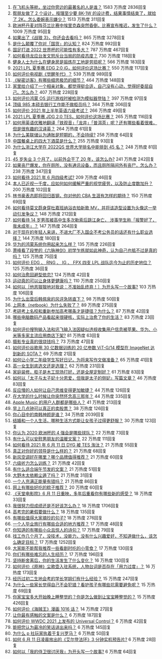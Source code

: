 1. [在飞机头等舱，坐过你旁边的最著名的人是谁？](https://www.zhihu.com/question/359274010) 1583 万热度 2836回复
1. [帮朋友做了 2 个设计，按理至少要 8K-1W 的设计费，结果事情结束了，就给了 2K，怎么委婉表示嫌少？](https://www.zhihu.com/question/463290636) 1513 万热度 311回复
1. [欧洲杯丹麦对阵芬兰比赛中埃里克森突然昏倒，比赛宣布推迟，发生了什么？](https://www.zhihu.com/question/464718978) 1009 万热度 95回复
1. [如果出了《战狼 3》，你还会去看吗？](https://www.zhihu.com/question/397047057) 865 万热度 3278回复
1. [是什么颠覆了你对「国货」的认知？](https://www.zhihu.com/question/393795608) 824 万热度 992回复
1. [国足打进 2022 世界杯的可能性有多大？](https://www.zhihu.com/question/461141381) 787 万热度 467回复
1. [如何看待龙应台发文怒斥台当局的防疫态度？](https://www.zhihu.com/question/464654838) 730 万热度 118回复
1. [健身人士为什么在健身房是锻炼在工地是劳损呢？](https://www.zhihu.com/question/464396509) 566 万热度 183回复
1. [2021 LPL 夏季赛 EDG 2:0 iG，如何评价这场比赛？](https://www.zhihu.com/question/464667070) 550 万热度 117回复
1. [如何评价电视剧《觉醒年代》？](https://www.zhihu.com/question/392105758) 539 万热度 989回复
1. [《秘密访客》有哪些细思极恐的细节？](https://www.zhihu.com/question/457256716) 464 万热度 148回复
1. [家里给介绍了一个相亲对象，都觉得挺合适，自己没有心动，觉得好委屈自己。怎么办？](https://www.zhihu.com/question/447849056) 407 万热度 228回复
1. [如何评价鸿蒙 OS 运行游戏时被检测为模拟器登陆？](https://www.zhihu.com/question/459489830) 397 万热度 97回复
1. [顶级 985 本硕去银行工作能不做柜员吗？](https://www.zhihu.com/question/424570443) 364 万热度 306回复
1. [如何评价 2021 年上半年英语六级考试？](https://www.zhihu.com/question/464651124) 266 万热度 49回复
1. [2021 LPL 夏季赛 JDG 2:0 TES，如何评价这场比赛？](https://www.zhihu.com/question/464638008) 265 万热度 116回复
1. [如何用英语优雅地翻译「铁观音」「龙井」「普洱茶」呢？还有哪些看着很难，但是很有趣的汉译英？](https://www.zhihu.com/question/464627996) 264 万热度 61回复
1. [为什么美联储认为通胀是短期的，不会持续?](https://www.zhihu.com/question/461935081) 258 万热度 64回复
1. [中国餐桌上的四大下酒菜是什么？](https://www.zhihu.com/question/462205949) 255 万热度 93回复
1. [为什么浙江大学在 2022QS 世界大学排名中能排到 45 名？](https://www.zhihu.com/question/464178214) 248 万热度 81回复
1. [45 岁失业 3 个月了，以前外企干了 20 年，该怎么办?](https://www.zhihu.com/question/453104891) 241 万热度 242回复
1. [如果丧尸爆发，你在厕所，没有通讯设备，而且厕所隔间外有丧尸，怎么办？](https://www.zhihu.com/question/432520725) 238 万热度 347回复
1. [如何看待 2021 年 6 月四级考试?](https://www.zhihu.com/question/464587609) 209 万热度 46回复
1. [本人已近视一千度，应如何如何缓解严重的视觉疲劳，以及防止度数加升？](https://www.zhihu.com/question/450542654) 200 万热度 102回复
1. [林书豪表态即将回归首钢，你对他的 CBA 生涯有怎样的期待？](https://www.zhihu.com/question/464586085) 150 万热度 69回复
1. [如何看待莫文蔚身穿杜嘉班纳浴衣拍新歌 MV，并将该造型设置为头像这一举动引发争议？](https://www.zhihu.com/question/464608586) 148 万热度 212回复
1. [如何看待 14 岁男孩被高中生多次勒索后跳江身亡， 涉事学生称「报警好了，我未成年」？](https://www.zhihu.com/question/464277122) 147 万热度 264回复
1. [对于现在的年轻人来讲，不进大厂不入国企不考公务员的话还有什么职业选择？](https://www.zhihu.com/question/454832676) 144 万热度 180回复
1. [华为的鸿蒙系统你用起来怎么样？](https://www.zhihu.com/question/459846239) 135 万热度 226回复
1. [萧峰看了段誉的《六脉神剑》初学乍练就如此神奇，认为自己也抵不过是真的吗？](https://www.zhihu.com/question/458188685) 125 万热度 75回复
1. [如何评价 EDG 、 RNG 、 IG 、 FPX 四支 LPL 战队迄今为止的历史地位？](https://www.zhihu.com/question/463829660) 125 万热度 36回复
1. [如何治愈回避型依恋?](https://www.zhihu.com/question/318959311) 124 万热度 42回复
1. [运动真的可以让身体更健康吗？](https://www.zhihu.com/question/453841541) 110 万热度 250回复
1. [如何以［他恶狠狠地对我说：不准始乱终弃！］为开头写一个故事?](https://www.zhihu.com/question/458410036) 103 万热度 106回复
1. [为什么出营后韩佩泉的风评急转直下？](https://www.zhihu.com/question/464027254) 98 万热度 50回复
1. [上网本（netbook）为什么失败了？](https://www.zhihu.com/question/455119734) 89 万热度 275回复
1. [考研考上名校和重新参加高考哪条才是捷径？为什么？](https://www.zhihu.com/question/462328775) 87 万热度 42回复
1. [哪些电脑数码产品看起来很硬核，实际上治愈了你的生活？](https://www.zhihu.com/question/464339007) 83 万热度 23回复
1. [如何评价搜狗输入法和讯飞输入法因疑似违规收集用户信息被苹果、华为、小米等多家主流应用商店下架?](https://www.zhihu.com/question/464487140) 81 万热度 63回复
1. [摄影专业真的很烧钱吗？](https://www.zhihu.com/question/447180090) 73 万热度 47回复
1. [如何评价谷歌用 30 亿数据训练的 20 亿参数 ViT-G/14 模型在 ImageNet 达到新的 SOTA？](https://www.zhihu.com/question/464023038) 69 万热度 21回复
1. [如何让小学二年级学生写好日记，为将来写作文做准备？](https://www.zhihu.com/question/459899292) 65 万热度 41回复
1. [高一女生到底选文还是选理？](https://www.zhihu.com/question/462365131) 62 万热度 231回复
1. [家庭装修，柜子是木工现场打好，还是全屋定制好？](https://www.zhihu.com/question/443774230) 61 万热度 83回复
1. [如何以「太子与太子妃十分恩爱，但我是太子的侧妃」写篇文章？](https://www.zhihu.com/question/443793653) 46 万热度 83回复
1. [反应慢的人如何让自己思维变得更加敏捷？](https://www.zhihu.com/question/23969437) 44 万热度 126回复
1. [在大学的什么时候让你突然怀念高三那年？](https://www.zhihu.com/question/460846707) 44 万热度 335回复
1. [Apple Music 的用户人群都是哪些人？](https://www.zhihu.com/question/463554140) 41 万热度 213回复
1. [早上几点钟可以真正的卖股票？](https://www.zhihu.com/question/448205360) 38 万热度 126回复
1. [你心目中的南韩神颜是谁？](https://www.zhihu.com/question/393504339) 34 万热度 2039回复
1. [结婚和一个人生活，哪种生活方式能让女孩子过得更舒服？](https://www.zhihu.com/question/463972621) 30 万热度 123回复
1. [你认为 2020 欧洲杯的 4 强会是哪些球队？](https://www.zhihu.com/question/406108920) 22 万热度 73回复
1. [有什么可以安慰男朋友的温暖文案？](https://www.zhihu.com/question/451064358) 22 万热度 111回复
1. [如何看待 2021 年 6 月 11 日 DYG 被 TES 淘汰？](https://www.zhihu.com/question/464548241) 21 万热度 55回复
1. [真正对你好的领导是什么样的？](https://www.zhihu.com/question/321379110) 21 万热度 68回复
1. [新风空调好在哪里？哪个品牌值得推荐？](https://www.zhihu.com/question/386800890) 21 万热度 60回复
1. [六级听力怎么训练？](https://www.zhihu.com/question/29649329) 21 万热度 42回复
1. [有什么适合端午节发的文案？](https://www.zhihu.com/question/463006524) 21 万热度 51回复
1. [大野木太依赖尘遁了吗？](https://www.zhihu.com/question/464336150) 21 万热度 31回复
1. [一个人充满正能量有错吗？](https://www.zhihu.com/question/462816569) 21 万热度 86回复
1. [网上有哪些好吃的粽子推荐？](https://www.zhihu.com/question/324727371) 20 万热度 60回复
1. [《天堂电影院》6 月 11 日重映，多年后重看你有哪些新的感受？](https://www.zhihu.com/question/464176183) 18 万热度 33回复
1. [我很努力但成绩还是不好该怎么办？](https://www.zhihu.com/question/457443941) 18 万热度 1706回复
1. [高考完的暑假要做什么？](https://www.zhihu.com/question/389477306) 18 万热度 135回复
1. [有哪些值得大家摘抄的句子?](https://www.zhihu.com/question/432298917) 18 万热度 276回复
1. [一个人毕业旅行有哪些合适的地方推荐？](https://www.zhihu.com/question/462789810) 17 万热度 48回复
1. [你知道的有哪些小众且惊人的诗句？](https://www.zhihu.com/question/459403103) 17 万热度 79回复
1. [找工作几个月了，没技术，没能力，没有什么兴趣爱好，不知道做什么，该怎么确定目标？](https://www.zhihu.com/question/52398927) 17 万热度 1252回复
1. [大家能不能帮我推荐一些看剧时吃的小零食？](https://www.zhihu.com/question/447079667) 17 万热度 130回复
1. [你们有哪些难忘的人生经历？](https://www.zhihu.com/question/28780467) 17 万热度 196回复
1. [坚持断舍离后，你的生活发生了什么变化？](https://www.zhihu.com/question/391206998) 16 万热度 130回复
1. [如何评价《原神》尘歌壶入驻系统，人物台词是否存在「用力过度」？](https://www.zhihu.com/question/464067466) 16 万热度 173回复
1. [经历过初二生地会考的学长学姐们有什么经验？](https://www.zhihu.com/question/374298340) 15 万热度 247回复
1. [为什么一些家长觉得自己不会犯错？看护孩子有哪些坑需要避免呢？](https://www.zhihu.com/question/464336498) 15 万热度 69回复
1. [你家宝宝多大开始晚上睡整觉的？你是怎么做到让宝宝睡整觉的？](https://www.zhihu.com/question/372845449) 15 万热度 426回复
1. [如何评价《海贼王》漫画 1016 话？](https://www.zhihu.com/question/464186718) 14 万热度 27回复
1. [让你最有感触的文案是什么？](https://www.zhihu.com/question/455211006) 6 万热度 187回复
1. [如何评价 WWDC 2021 上发布的 Universal Control？](https://www.zhihu.com/question/463794608) 6 万热度 42回复
1. [能把您认为最冷的笑话讲出来吗？](https://www.zhihu.com/question/447799067) 6 万热度 145回复
1. [为什么 p 社玩家执着于复兴罗马？](https://www.zhihu.com/question/463617518) 6 万热度 50回复
1. [如何 6 月 11 日凌晨放出的《艾尔登法环》3 分钟实机预告片?](https://www.zhihu.com/question/464390726) 6 万热度 28回复
1. [如何以「我的侍卫很讨厌我」为开头写一个故事?](https://www.zhihu.com/question/440852420) 6 万热度 64回复
